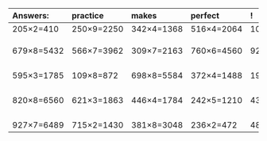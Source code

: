 | Answers: | practice | makes | perfect | ! |
| :--- | :--- | :--- | :--- | :--- |
| 205×2=410 | 250×9=2250 | 342×4=1368 | 516×4=2064 | 105×3=315 | 
|   |   |   |   |   | 
|   |   |   |   |   | 
|   |   |   |   |   | 
| 679×8=5432 | 566×7=3962 | 309×7=2163 | 760×6=4560 | 924×8=7392 | 
|   |   |   |   |   | 
|   |   |   |   |   | 
|   |   |   |   |   | 
|   |   |   |   |   | 
| 595×3=1785 | 109×8=872 | 698×8=5584 | 372×4=1488 | 191×7=1337 | 
|   |   |   |   |   | 
|   |   |   |   |   | 
|   |   |   |   |   | 
|   |   |   |   |   | 
| 820×8=6560 | 621×3=1863 | 446×4=1784 | 242×5=1210 | 432×6=2592 | 
|   |   |   |   |   | 
|   |   |   |   |   | 
|   |   |   |   |   | 
|   |   |   |   |   | 
| 927×7=6489 | 715×2=1430 | 381×8=3048 | 236×2=472 | 480×5=2400 | 
